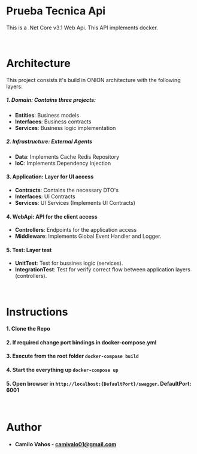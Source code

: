 # Prueba Tecnica Api

This is a .Net Core v3.1 Web Api. This API implements docker.

<br>

# Architecture

This project consists it's build in ONION architecture with the following layers:

##### **1. Domain**: Contains three projects:

- **Entities**: Business models
- **Interfaces**: Business contracts
- **Services**: Business logic implementation

##### **2. Infrastructure**: External Agents

- **Data**: Implements Cache Redis Repository
- **IoC**: Implements Dependency Injection

#### **3. Application**: Layer for UI access

- **Contracts**: Contains the necessary DTO's
- **Interfaces**: UI Contracts
- **Services**: UI Services (Implements UI Contracts)

#### **4. WebApi**: API for the client access

- **Controllers**: Endpoints for the application access
- **Middleware**: Implements Global Event Handler and Logger.

#### **5. Test**: Layer test

- **UnitTest**: Test for bussines logic (services).
- **IntegrationTest**: Test for verify correct flow between application layers (controllers).

<br>

# Instructions

#### **1.** Clone the Repo

#### **2.** If required change port bindings in docker-compose.yml

#### **3.** Execute from the root folder `docker-compose build`

#### **4.** Start the everything up `docker-compose up`

#### **5.** Open browser in `http://localhost:{DefaultPort}/swagger`. **DefaultPort: 6001**


<br>

# Author

- #### **Camilo Vahos** - camivalo01@gmail.com
